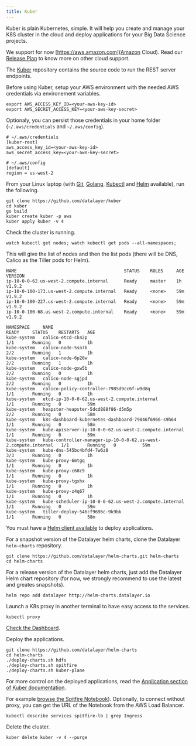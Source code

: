 ```yaml
---
title: Kuber
---
```


Kuber is plain Kubernetes, simple. It will help you create and manage your K8S cluster in the cloud and deploy applications for your Big Data Science projects.

We support for now [https://aws.amazon.com](Amazon Cloud). Read our [Release Plan](/docs/releases) to know more on other cloud support.

The [Kuber](https://github.com/datalayer/kuber) repository contains the source code to run the REST server endpoints.

Before using Kuber, setup your AWS environment with the needed AWS credentials via environement variables.

```shell
export AWS_ACCESS_KEY_ID=<your-aws-key-id>
export AWS_SECRET_ACCESS_KEY=<your-aws-key-secret>
```

Optionaly, you can persist those credentials in your home folder (`~/.aws/credentials` and `~/.aws/config`).

```console
# ~/.aws/credentials
[kuber-rest]
aws_access_key_id=<your-aws-key-id>
aws_secret_access_key=<your-aws-key-secret>
```

```console
# ~/.aws/config
[default]
region = us-west-2
```

From your Linux laptop (with [Git](https://git-scm.com/downloads), [Golang](https://golang.org/dl), [Kubectl](https://kubernetes.io/docs/tasks/tools/install-kubectl/#install-kubectl-binary-via-curl) and [Helm](https://github.com/kubernetes/helm/releases) available), run the following.

```shell
git clone https://github.com/datalayer/kuber
cd kuber
go build
kuber create kuber -p aws
kuber apply kuber -v 4
```

Check the cluster is running.

```shell
watch kubectl get nodes; watch kubectl get pods --all-namespaces;
```

This will give the list of nodes and then the list pods (there will be DNS, Calico as the Tiller pods for Helm).

```
NAME                                         STATUS    ROLES     AGE       VERSION
ip-10-0-0-62.us-west-2.compute.internal      Ready     master    1h        v1.9.2
ip-10-0-100-173.us-west-2.compute.internal   Ready     <none>    59m       v1.9.2
ip-10-0-100-227.us-west-2.compute.internal   Ready     <none>    59m       v1.9.2
ip-10-0-100-68.us-west-2.compute.internal    Ready     <none>    59m       v1.9.2
```

```
NAMESPACE     NAME                                                              READY     STATUS    RESTARTS   AGE
kube-system   calico-etcd-ck42p                                                 1/1       Running   0          1h
kube-system   calico-node-5sn7b                                                 2/2       Running   1          1h
kube-system   calico-node-6p26w                                                 2/2       Running   1          1h
kube-system   calico-node-gxw5b                                                 2/2       Running   0          1h
kube-system   calico-node-sgjpd                                                 2/2       Running   0          1h
kube-system   calico-policy-controller-7985d9cc6f-w9d8q                         1/1       Running   0          1h
kube-system   etcd-ip-10-0-0-62.us-west-2.compute.internal                      1/1       Running   0          59m
kube-system   heapster-heapster-5dcd888f86-d5m5p                                2/2       Running   0          58m
kube-system   k8s-dashboard-kubernetes-dashboard-79846f6966-s9h64               1/1       Running   0          58m
kube-system   kube-apiserver-ip-10-0-0-62.us-west-2.compute.internal            1/1       Running   0          59m
kube-system   kube-controller-manager-ip-10-0-0-62.us-west-2.compute.internal   1/1       Running   0          59m
kube-system   kube-dns-545bc4bfd4-7w6z8                                         3/3       Running   0          1h
kube-system   kube-proxy-6mtgq                                                  1/1       Running   0          1h
kube-system   kube-proxy-c68c9                                                  1/1       Running   0          1h
kube-system   kube-proxy-tgxhx                                                  1/1       Running   0          1h
kube-system   kube-proxy-z4q67                                                  1/1       Running   0          1h
kube-system   kube-scheduler-ip-10-0-0-62.us-west-2.compute.internal            1/1       Running   0          59m
kube-system   tiller-deploy-546cf9696c-9k9bk                                    1/1       Running   0          58m
```

You must have a [Helm client available](https://github.com/kubernetes/helm/releases) to deploy applications.

For a snapshot version of the Datalayer helm charts, clone the Datalayer `helm-charts` repository.

```shell
git clone https://github.com/datalayer/helm-charts.git helm-charts
cd helm-charts
```

For a release version of the Datalayer helm charts, just add the Datalayer Helm chart repository (for now, we strongly recommend to use the latest and greates snapshots).

```shell
helm repo add datalayer http://helm-charts.datalayer.io
```

Launch a K8s proxy in another terminal to have easy access to the services.

```shell
kubectl proxy
```

[Check the Dashboard](http://localhost:8001/api/v1/namespaces/kube-system/services/http:k8s-dashboard-kubernetes-dashboard:/proxy/#!/overview?namespace=_all).

Deploy the applications.

```shell
git clone https://github.com/datalayer/helm-charts
cd helm-charts
./deploy-charts.sh hdfs
./deploy-charts.sh spitfire
./deploy-charts.sh kuber-plane
```

For more control on the deployed applications, read the [Application section of Kuber documentation](/docs/kuber).

For example [browse the Spitfire Notebook](http://localhost:8001/api/v1/namespaces/default/services/http:spitfire-spitfire:8080/proxy)). Optionally, to connect without proxy, you can get the URL of the Notebook from the AWS Load Balancer.

```shell
kubectl describe services spitfire-lb | grep Ingress
```

Delete the cluster.

```shell
kuber delete kuber -v 4 --purge
```

<!--
## Deprecated

This are the steps to deploy your development (unsecure) Kubernetes cluster on Amazon with AWS EC2.

We assume you have the needed PVC and network available in your availabilty zone (e.g. `us-west-2`).

You also need a IAM role setup with the correct profile (see at the bottom of this page).

**Create Master**

Deploy a master EC2 machine based on the Ubuntu image `ami-835b4efa` with size `c3.4xlarge` (16vCPU with 30 GB RAM). Ensure you have 32 GB as root storage and open the security group.

To allow reuse on shutdown, associate an fixed Elastic IP to the machine.

Connect with `ssh` to the machine and run the following commands.

```
sudo su
cd
curl https://raw.githubusercontent.com/datalayer/kuber/master/_specs/aws/kuber-aws-master -o /usr/local/bin/kuber-aws-master
chmod +x /usr/local/bin/kuber-aws-master
kuber-aws-master
```

Take note of the printed kubeadm command, e.g:

```
kubeadm join --token ed5ef9.6c35783ca6cb8994 52.88.44.52:433 --discovery-token-ca-cert-hash sha256:927f1dbe79dac89514ada952a5d283af45e695ddaf5d2c9020d52fa28edb36cb
```

**Join Workers**

Create workers based on the image `ami-4f0ad337` with size `c3.4xlarge`.

If you prefer spot instances, choose the size `r3.4xlarge`:

+ Set the maximum price to e.g. `0.4$`.
+ Select `persistent-request`.
+ Set the IAM role.
+ Define the worker security group.

To setup you worker instance from any other image, follow these steps:

```
sudo su
cd
curl https://raw.githubusercontent.com/datalayer/kuber/master/_specs/aws/kuber-aws-join -o /usr/local/bin/kuber-aws-join 
chmod +x /usr/local/bin/kuber-aws-join
kuber-aws-join
```

**Minimum IAM Profile**

```
{
    "Version": "2012-10-17",
    "Statement": {
        "Effect": "Allow",
        "Action": [
            "autoscaling:CreateAutoScalingGroup",
            "autoscaling:CreateLaunchConfiguration",
            "autoscaling:CreateOrUpdateTags",
            "autoscaling:DeleteAutoScalingGroup",
            "autoscaling:DeleteLaunchConfiguration",
            "autoscaling:DescribeAutoScalingGroups",
            "autoscaling:DescribeLaunchConfigurations",
            "autoscaling:UpdateAutoScalingGroup",
            "ec2:AssociateRouteTable",
            "ec2:AttachInternetGateway",
            "ec2:AuthorizeSecurityGroupIngress",
            "ec2:CreateInternetGateway",
            "ec2:CreateRoute",
            "ec2:CreateRouteTable",
            "ec2:CreateSecurityGroup",
            "ec2:CreateSubnet",
            "ec2:CreateTags",
            "ec2:CreateVpc",
            "ec2:DeleteInternetGateway",
            "ec2:DeleteRouteTable",
            "ec2:DeleteSecurityGroup",
            "ec2:DeleteSubnet",
            "ec2:DeleteTags",
            "ec2:DeleteVpc",
            "ec2:DescribeInstances",
            "ec2:DescribeInternetGateways",
            "ec2:DescribeRouteTables",
            "ec2:DescribeSecurityGroups",
            "ec2:DescribeSubnets",
            "ec2:DescribeVpcs",
            "ec2:DetachInternetGateway",
            "ec2:DisassociateRouteTable",
            "ec2:ImportKeyPair",
            "ec2:ModifyVpcAttribute",
            "ec2:RunInstances",
            "ec2:TerminateInstances",
            "iam:AddRoleToInstanceProfile",
            "iam:CreateInstanceProfile",
            "iam:CreateRole",
            "iam:DeleteInstanceProfile",
            "iam:DeleteInstanceProfile",
            "iam:DeleteRole",
            "iam:DeleteRolePolicy",
            "iam:GetInstanceProfile",
            "iam:GetRolePolicy",
            "iam:ListRolePolicies",
            "iam:PassRole",
            "iam:PutRolePolicy",
            "iam:RemoveRoleFromInstanceProfile"
        ],
        "Resource": "*"
    }
}

```
-->